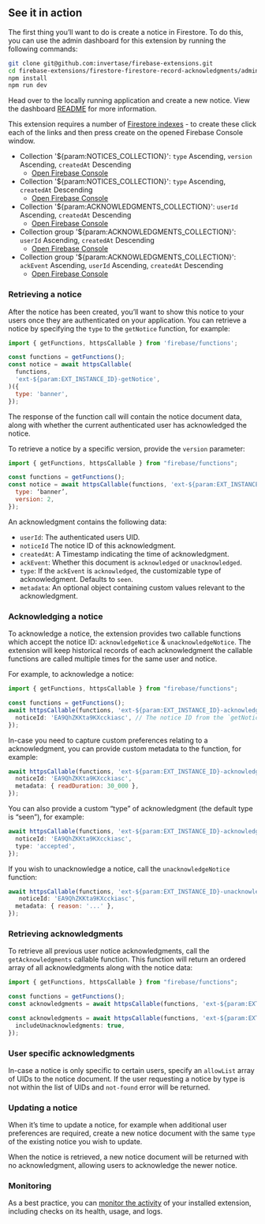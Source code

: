 ## See it in action

The first thing you’ll want to do is create a notice in Firestore. To do this, you can use the admin dashboard for this extension by running the following commands:

```bash
git clone git@github.com:invertase/firebase-extensions.git
cd firebase-extensions/firestore-firestore-record-acknowledgments/admin-dashboard
npm install
npm run dev
```

Head over to the locally running application and create a new notice. View the dashboard [README](https://github.cominvertase/firebase-extensions/blob/main/firestore-firestore-record-acknowledgments/admin-dashboard/README.md) for more information.

This extension requires a number of [Firestore indexes](https://firebase.google.com/docs/firestore/query-data/indexing) - to create these click each of the links and then press create on the opened Firebase Console window.

- Collection '${param:NOTICES_COLLECTION}': `type` Ascending, `version` Ascending, `createdAt` Descending
  - [Open Firebase Console](https://${param:LOCATION}-${param:PROJECT_ID}.cloudfunctions.net/ext-${param:EXT_INSTANCE_ID}-createIndex?collection=${param:NOTICES_COLLECTION}&queryScope=collection&fields=type,asc,version,asc,createdAt,desc)
- Collection '${param:NOTICES_COLLECTION}': `type` Ascending, `createdAt` Descending
  - [Open Firebase Console](https://${param:LOCATION}-${param:PROJECT_ID}.cloudfunctions.net/ext-${param:EXT_INSTANCE_ID}-createIndex?collection=${param:NOTICES_COLLECTION}&queryScope=collection&fields=type,asc,createdAt,desc)
- Collection '${param:ACKNOWLEDGMENTS_COLLECTION}': `userId` Ascending, `createdAt` Descending
  - [Open Firebase Console](https://${param:LOCATION}-${param:PROJECT_ID}.cloudfunctions.net/ext-${param:EXT_INSTANCE_ID}-createIndex?collection=${param:ACKNOWLEDGMENTS_COLLECTION}&queryScope=collection&fields=userId,asc,createdAt,desc)
- Collection group '${param:ACKNOWLEDGMENTS_COLLECTION}': `userId` Ascending, `createdAt` Descending
  - [Open Firebase Console](https://${param:LOCATION}-${param:PROJECT_ID}.cloudfunctions.net/ext-${param:EXT_INSTANCE_ID}-createIndex?collection=${param:ACKNOWLEDGMENTS_COLLECTION}&queryScope=collectionGroup&fields=userId,asc,createdAt,desc)
- Collection group '${param:ACKNOWLEDGMENTS_COLLECTION}': `ackEvent` Ascending, `userId` Ascending, `createdAt` Descending
  - [Open Firebase Console](https://${param:LOCATION}-${param:PROJECT_ID}.cloudfunctions.net/ext-${param:EXT_INSTANCE_ID}-createIndex?collection=${param:ACKNOWLEDGMENTS_COLLECTION}&queryScope=collectionGroup&fields=ackEvent,asc,userId,asc,createdAt,desc)

### Retrieving a notice

After the notice has been created, you’ll want to show this notice to your users once they are authenticated on your application. You can retrieve a notice by specifying the `type` to the `getNotice` function, for example:

```js
import { getFunctions, httpsCallable } from 'firebase/functions';

const functions = getFunctions();
const notice = await httpsCallable(
  functions,
  'ext-${param:EXT_INSTANCE_ID}-getNotice',
)({
  type: 'banner',
});
```

The response of the function call will contain the notice document data, along with whether the current authenticated user has acknowledged the notice.

To retrieve a notice by a specific version, provide the `version` parameter:

```js
import { getFunctions, httpsCallable } from "firebase/functions";

const functions = getFunctions();
const notice = await httpsCallable(functions, 'ext-${param:EXT_INSTANCE_ID}-getNotice')({
  type: ‘banner’,
  version: 2,
});
```

An acknowledgment contains the following data:

- `userId`: The authenticated users UID.
- `noticeId` The notice ID of this acknowledgment.
- `createdAt`: A Timestamp indicating the time of acknowledgment.
- `ackEvent`: Whether this document is `acknowledged` or `unacknowledged`.
- `type`: If the `ackEvent` is `acknowledged`, the customizable type of acknowledgment. Defaults to `seen`.
- `metadata`: An optional object containing custom values relevant to the acknowledgment.

### Acknowledging a notice

To acknowledge a notice, the extension provides two callable functions which accept the notice ID: `acknowledgeNotice` & `unacknowledgeNotice`. The extension will keep historical records of each acknowledgment the callable functions are called multiple times for the same user and notice.

For example, to acknowledge a notice:

```js
import { getFunctions, httpsCallable } from "firebase/functions";

const functions = getFunctions();
await httpsCallable(functions, 'ext-${param:EXT_INSTANCE_ID}-acknowledgeNotice)({
  noticeId: 'EA9QhZKKta9KXcckiasc', // The notice ID from the `getNotice` call.
});
```

In-case you need to capture custom preferences relating to a acknowledgment, you can provide custom metadata to the function, for example:

```js
await httpsCallable(functions, 'ext-${param:EXT_INSTANCE_ID}-acknowledgeNotice)({
  noticeId: 'EA9QhZKKta9KXcckiasc',
  metadata: { readDuration: 30_000 },
});
```

You can also provide a custom “type” of acknowledgment (the default type is “seen”), for example:

```js
await httpsCallable(functions, 'ext-${param:EXT_INSTANCE_ID}-acknowledgeNotice)({
  noticeId: 'EA9QhZKKta9KXcckiasc',
  type: 'accepted',
});
```

If you wish to unacknowledge a notice, call the `unacknowledgeNotice` function:

```js
await httpsCallable(functions, 'ext-${param:EXT_INSTANCE_ID}-unacknowledgeNotice)({
   noticeId: 'EA9QhZKKta9KXcckiasc',
  metadata: { reason: '...' },
});
```

### Retrieving acknowledgments

To retrieve all previous user notice acknowledgments, call the `getAcknowledgments` callable function. This function will return an ordered array of all acknowledgments along with the notice data:

```js
import { getFunctions, httpsCallable } from "firebase/functions";

const functions = getFunctions();
const acknowledgments = await httpsCallable(functions, 'ext-${param:EXT_INSTANCE_ID}-getAcknowledgments)();
```

```js
const acknowledgments = await httpsCallable(functions, 'ext-${param:EXT_INSTANCE_ID}-getAcknowledgments)({
  includeUnacknowledgments: true,
});
```

### User specific acknowledgments

In-case a notice is only specific to certain users, specify an `allowList` array of UIDs to the notice document. If the user requesting a notice by type is not within the list of UIDs and `not-found` error will be returned.

### Updating a notice

When it’s time to update a notice, for example when additional user preferences are required, create a new notice document with the same `type` of the existing notice you wish to update.

When the notice is retrieved, a new notice document will be returned with no acknowledgment, allowing users to acknowledge the newer notice.

### Monitoring

As a best practice, you can [monitor the activity](https://firebase.google.com/docs/extensions/manage-installed-extensions#monitor) of your installed extension, including checks on its health, usage, and logs.

